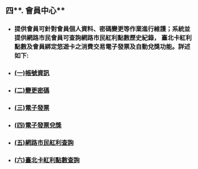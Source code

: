 ## 四**. 會員中心**

* ### 提供會員可針對會員個人資料、密碼變更等作業進行維護；系統並提供網路市民會員可查詢網路市民紅利點數歷史紀錄， 臺北卡紅利點數及會員綁定悠遊卡之消費交易電子發票及自動兌獎功能。詳述如下:
* ### [\(一\)帳號資訊](/chapter2/56db-peng-you/4e0029-sou-xun-peng-you.md)
* ### [\(二\)變更密碼](/chapter2/56db-peng-you/4e8c29-hui-chu-vcard.md)
* ### [\(三\)電子發票](/chapter2/56db-peng-you/4e0929-xia-zai-vcard.md)
* ### [\(四\)電子發票兌獎](/chapter2/56db-peng-you/56db29-yi-chu-peng-you.md)
* ### [\(五\)網路市民紅利查詢](/chapter2/56db-peng-you/4e9429-wang-lu-shi-min-hong-li-cha-xun.md)
* ### [\(六\)臺北卡紅利點數查詢](/chapter2/56db-peng-you/516d29-tai-bei-qia-hong-li-dian-shu-cha-xun.md)

### 

### 

### 

### 

### 



